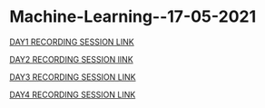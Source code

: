 # Machine-Learning--17-05-2021

[DAY1 RECORDING SESSION LINK](https://transcripts.gotomeeting.com/#/s/11e5263fbcca7c77c57e9634de49de345b37d57245510bcf5d184f41a6ac714e)

[DAY2 RECORDING SESSION lINK](https://transcripts.gotomeeting.com/#/s/585db2ed09c822ce9538273bcd16eb23d27f4046d8212819a910b3d0e9915ac3)

[DAY3 RECORDING SESSION LINK](https://transcripts.gotomeeting.com/#/s/cef0f92026527c4ebb36f465f9fe1cc37df37d5756371b386cde6fc8b06b0906)

[DAY4 RECORDING SESSION LINK](https://transcripts.gotomeeting.com/#/s/c80e30a2ea68a1ba372003470ef2b56aa4f44932a6c75ea78ac748c3c014ec2e)
